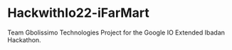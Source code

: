 # HackwithIo22-iFarMart
Team Gbolissimo Technologies Project for the Google IO Extended Ibadan Hackathon.
